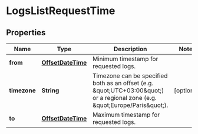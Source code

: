 

# LogsListRequestTime

## Properties

Name | Type | Description | Notes
------------ | ------------- | ------------- | -------------
**from** | [**OffsetDateTime**](OffsetDateTime.md) | Minimum timestamp for requested logs. | 
**timezone** | **String** | Timezone can be specified both as an offset (e.g. \&quot;UTC+03:00\&quot;) or a regional zone (e.g. \&quot;Europe/Paris\&quot;). |  [optional]
**to** | [**OffsetDateTime**](OffsetDateTime.md) | Maximum timestamp for requested logs. | 



